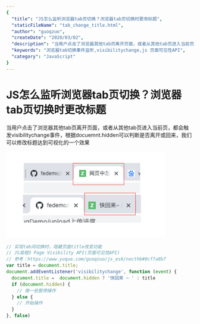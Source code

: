 ```yaml
---
{
  "title": "JS怎么监听浏览器tab页切换？浏览器tab页切换时更改标题",
  "staticFileName": "tab_change_title.html",
  "author": "guoqzuo",
  "createDate": "2020/03/02",
  "description": "当用户点击了浏览器其他tab页离开页面，或者从其他tab页进入当前页，都会触发visibilitychange事件，根据docuemnt.hidden可以判断是否离开或回来，我们可以修改标题达到可视化的一个效果",
  "keywords": "浏览器tab切换事件监听,visibilitychange,js 页面可见性API",
  "category": "JavaScript"
}
---
```


# JS怎么监听浏览器tab页切换？浏览器tab页切换时更改标题

当用户点击了浏览器其他tab页离开页面，或者从其他tab页进入当前页，都会触发visibilitychange事件，根据docuemnt.hidden可以判断是否离开或回来，我们可以修改标题达到可视化的一个效果

![tab_change_title.png](../../../images/blog/js/tab_change_title.png)

```js
// 实现tab间切换时，隐藏页面title改变功能
// JS高程3 Page Visibility API(页面可见性API)
// 参考：https://www.yuque.com/guoqzuo/js_es6/nocthb#0cf7a8b7
var title = document.title;
document.addEventListener('visibilitychange', function (event) {
  document.title =  document.hidden ? '快回来 ~ ' : title
  if (document.hidden) {
    // 做一些暂停操作
  } else {
    // 开始操作
  }
}, false)
```